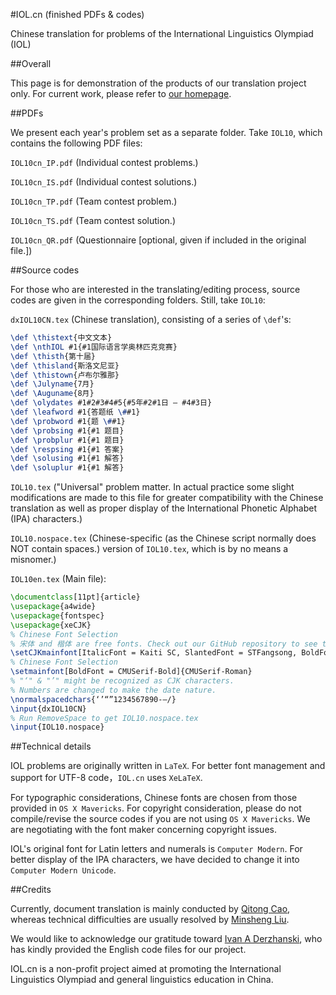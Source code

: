#IOL.cn (finished PDFs & codes)

Chinese translation for problems of the International Linguistics Olympiad (IOL)

##Overall

This page is for demonstration of the products of our translation project only. For current work, please refer to [our homepage](https://github.com/notcome/IOL.cn). 

##PDFs

We present each year's problem set as a separate folder. Take ``IOL10``, which contains the following PDF files:

``IOL10cn_IP.pdf`` (Individual contest problems.)

``IOL10cn_IS.pdf`` (Individual contest solutions.)

``IOL10cn_TP.pdf`` (Team contest problem.)

``IOL10cn_TS.pdf`` (Team contest solution.)

``IOL10cn_QR.pdf`` (Questionnaire [optional, given if included in the original file.])

##Source codes

For those who are interested in the translating/editing process, source codes are given in the corresponding folders. Still, take ``IOL10``:


``dxIOL10CN.tex`` (Chinese translation), consisting of a series of ``\def``'s:

```LaTeX
\def \thistext{中文文本}
\def \nthIOL #1{#1国际语言学奥林匹克竞赛}
\def \thisth{第十届}
\def \thisland{斯洛文尼亚}
\def \thistown{卢布尔雅那}
\def \Julyname{7月}
\def \Auguname{8月}
\def \olydates #1#2#3#4#5{#5年#2#1日 — #4#3日}
\def \leafword #1{答题纸 \##1}
\def \probword #1{题 \##1}
\def \probsing #1{#1 题目}
\def \probplur #1{#1 题目}
\def \respsing #1{#1 答案}
\def \solusing #1{#1 解答}
\def \soluplur #1{#1 解答}
```

``IOL10.tex`` ("Universal" problem matter. In actual practice some slight modifications are made to this file for greater compatibility with the Chinese translation as well as proper display of the International Phonetic Alphabet (IPA) characters.) 

``IOL10.nospace.tex`` (Chinese-specific (as the Chinese script normally does NOT contain spaces.) version of ``IOL10.tex``, which is by no means a misnomer.)

``IOL10en.tex`` (Main file):

```LaTeX
\documentclass[11pt]{article}
\usepackage{a4wide}
\usepackage{fontspec}
\usepackage{xeCJK}
% Chinese Font Selection
% 宋体 and 楷体 are free fonts. Check out our GitHub repository to see the exact versions used.
\setCJKmainfont[ItalicFont = Kaiti SC, SlantedFont = STFangsong, BoldFont = Songti SC Bold]{Songti SC}
% Chinese Font Selection
\setmainfont[BoldFont = CMUSerif-Bold]{CMUSerif-Roman}
% "‘" & "’" might be recognized as CJK characters.
% Numbers are changed to make the date nature.
\normalspacedchars{‘’“”1234567890-—/}
\input{dxIOL10CN}
% Run RemoveSpace to get IOL10.nospace.tex
\input{IOL10.nospace}

```

##Technical details

IOL problems are originally written in ``LaTeX``. For better font management and support for UTF-8 code，``IOL.cn`` uses ``XeLaTeX``.

For typographic considerations, Chinese fonts are chosen from those provided in ``OS X Mavericks``. For copyright consideration, please do not compile/revise the source codes if you are not using ``OS X Mavericks``. We are negotiating with the font maker concerning copyright issues. 

IOL's original font for Latin letters and numerals is ``Computer Modern``. For better display of the IPA characters, we have decided to change it into ``Computer Modern Unicode``.


##Credits

Currently, document translation is mainly conducted by [Qitong Cao](https://github.com/caoqitong), whereas technical difficulties are usually resolved by [Minsheng Liu](https://github.com/notcome). 

We would like to acknowledge our gratitude toward [Ivan A Derzhanski](http://www.math.bas.bg/~iad/), who has kindly provided the English code files for our project.

IOL.cn is a non-profit project aimed at promoting the International Linguistics Olympiad and general linguistics education in China. 
